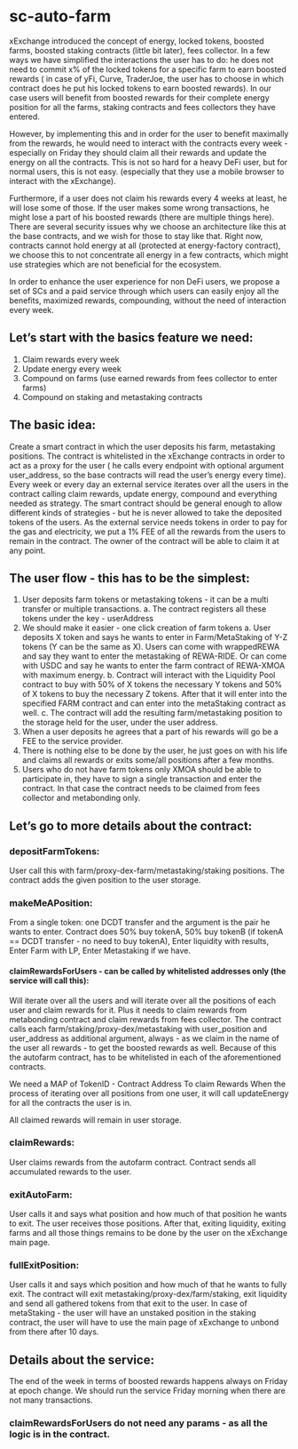 # sc-auto-farm

xExchange introduced the concept of energy, locked tokens, boosted farms, boosted staking contracts (little bit later), fees collector. In a few ways we have simplified the interactions the user has to do: he does not need to commit x% of the locked tokens for a specific farm to earn boosted rewards ( in case of yFi, Curve, TraderJoe, the user has to choose in which contract does he put his locked tokens to earn boosted rewards). In our case users will benefit from boosted rewards for their complete energy position for all the farms, staking contracts and fees collectors they have entered.

However, by implementing this and in order for the user to benefit maximally from the rewards, he would need to interact with the contracts every week - especially on Friday they should claim all their rewards and update the energy on all the contracts. This is not so hard for a heavy DeFi user, but for normal users, this is not easy. (especially that they use a mobile browser to interact with the xExchange). 

Furthermore, if a user does not claim his rewards every 4 weeks at least, he will lose some of those. If the user makes some wrong transactions, he might lose a part of his boosted rewards (there are multiple things here). There are several security issues why we choose an architecture like this at the base contracts, and we wish for those to stay like that.  Right now, contracts cannot hold energy at all (protected at energy-factory contract), we choose this to not concentrate all energy in a few contracts, which might use strategies which are not beneficial for the ecosystem.

In order to enhance the user experience for non DeFi users, we propose a set of SCs and a paid service through which users can easily enjoy all the benefits, maximized rewards, compounding, without the need of interaction every week.

## Let’s start with the basics feature we need:
1. Claim rewards every week
2. Update energy every week
3. Compound on farms (use earned rewards from fees collector to enter farms)
4. Compound on staking and metastaking contracts

## The basic idea: 
Create a smart contract in which the user deposits his farm, metastaking positions. The contract is whitelisted in the xExchange contracts in order to act as a proxy for the user ( he calls every endpoint with optional argument user_address, so the base contracts will read the user’s energy every time). Every week or every day an external service iterates over all the users in the contract calling claim rewards, update energy, compound and everything needed as strategy. The smart contract should be general enough to allow different kinds of strategies - but he is never allowed to take the deposited tokens of the users.
As the external service needs tokens in order to pay for the gas and electricity, we put a 1% FEE of all the rewards from the users to remain in the contract. The owner of the contract will be able to claim it at any point. 

## The user flow - this has to be the simplest:
1. User deposits farm tokens or metastaking tokens - it can be a multi transfer or multiple transactions.
   a. The contract registers all these tokens under the key - userAddress
2. We should make it easier - one click creation of farm tokens
   a. User deposits X token and says he wants to enter in Farm/MetaStaking of Y-Z tokens (Y can be the same as X). Users can come with wrappedREWA and say they want to enter the metastaking of REWA-RIDE. Or can come with USDC and say he wants to enter the farm contract of REWA-XMOA with maximum energy.
   b. Contract will interact with the Liquidity Pool contract to buy with 50% of X tokens the necessary Y tokens and 50% of X tokens to buy the necessary Z tokens. After that it will enter into the specified FARM contract and can enter into the metaStaking contract as well.
   c. The contract will add the resulting farm/metastaking position to the storage held for the user, under the user address.
3. When a user deposits he agrees that a part of his rewards will go be a FEE to the service provider. 
4. There is nothing else to be done by the user, he just goes on with his life and claims all rewards or exits some/all positions after a few months.
5. Users who do not have farm tokens only XMOA should be able to participate in, they have to sign a single transaction and enter the contract. In that case the contract needs to be claimed from fees collector and metabonding only.


## Let’s go to more details about the contract:

### depositFarmTokens:
User call this with farm/proxy-dex-farm/metastaking/staking positions. The contract adds the given position to the user storage.

### makeMeAPosition:
From a single token: one DCDT transfer and the argument is the pair he wants to enter. Contract does 50% buy tokenA, 50% buy tokenB (if tokenA == DCDT transfer - no need to buy tokenA), Enter liquidity with results, Enter Farm with LP, Enter Metastaking if we have.

#### claimRewardsForUsers - can be called by whitelisted addresses only (the service will call this):
Will iterate over all the users and will iterate over all the positions of each user and claim rewards for it. Plus it needs to claim rewards from metabonding contract and claim rewards from fees collector.
The contract calls each farm/staking/proxy-dex/metastaking with user_position and user_address as additional argument, always - as we claim in the name of the user all rewards - to get the boosted rewards as well. Because of this the autofarm contract, has to be whitelisted in each of the aforementioned contracts.

We need a MAP of TokenID - Contract Address To claim Rewards
When the process of iterating over all positions from one user, it will call updateEnergy for all the contracts the user is in.

All claimed rewards will remain in user storage.

### claimRewards: 
User claims rewards from the autofarm contract. Contract sends all accumulated rewards to the user.

### exitAutoFarm:
User calls it and says what position and how much of that position he wants to exit. The user receives those positions. After that, exiting liquidity, exiting farms and all those things remains to be done by the user on the xExchange main page.

### fullExitPosition:
User calls it and says which position and how much of that he wants to fully exit. The contract will exit metastaking/proxy-dex/farm/staking, exit liquidity and send all gathered tokens from that exit to the user.
In case of metaStaking - the user will have an unstaked position in the staking contract, the user will have to use the main page of xExchange to unbond from there after 10 days.

## Details about the service:
The end of the week in terms of boosted rewards happens always on Friday at epoch change. We should run the service Friday morning when there are not many transactions.
### claimRewardsForUsers do not need any params - as all the logic is in the contract.


